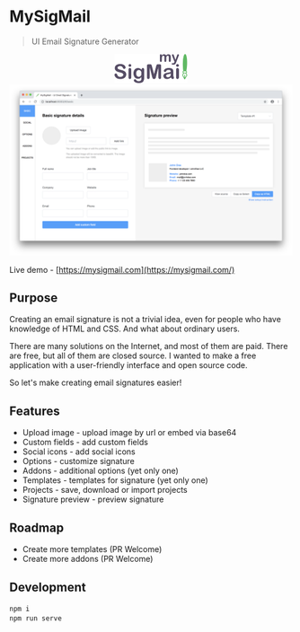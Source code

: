 # MySigMail

> UI Email Signature Generator

<p align="center">
  <img src="./logo.png" width="130px">
  <img src="./screenshot.png">
</p>

Live demo - [https://mysigmail.com](https://mysigmail.com/)

## Purpose

Creating an email signature is not a trivial idea, even for people who have knowledge of HTML and CSS. And what about ordinary users.

There are many solutions on the Internet, and most of them are paid. There are free, but all of them are closed source. I wanted to make a free application with a user-friendly interface and open source code.

So let's make creating email signatures easier!

## Features

- Upload image - upload image by url or embed via base64
- Custom fields - add custom fields
- Social icons - add social icons
- Options - customize signature
- Addons - additional options (yet only one)
- Templates - templates for signature (yet only one)
- Projects - save, download or import projects
- Signature preview - preview signature

## Roadmap

- Create more templates (PR Welcome)
- Create more addons (PR Welcome)

## Development

```bash
npm i
npm run serve
```
